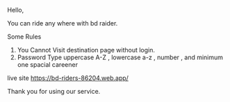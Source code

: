 Hello,

You can ride any where with bd raider.

Some Rules

1. You Cannot Visit destination page without login.
2. Password Type  uppercase A-Z , lowercase a-z , number , and minimum one spacial careener

live site https://bd-riders-86204.web.app/


Thank you for using our service.
